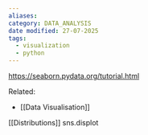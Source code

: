 ```yaml
---
aliases: 
category: DATA_ANALYSIS
date modified: 27-07-2025
tags:
  - visualization
  - python
---
```

https://seaborn.pydata.org/tutorial.html

Related:
- [[Data Visualisation]]

[[Distributions]]
sns.displot
